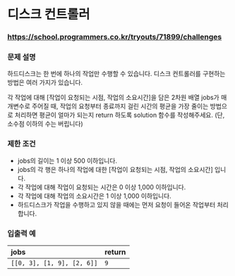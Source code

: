 # 디스크 컨트롤러

### https://school.programmers.co.kr/tryouts/71899/challenges

### 문제 설명

하드디스크는 한 번에 하나의 작업만 수행할 수 있습니다. 디스크 컨트롤러를 구현하는 방법은 여러 가지가 있습니다.

각 작업에 대해 [작업이 요청되는 시점, 작업의 소요시간]을 담은 2차원 배열 jobs가 매개변수로 주어질 때, 작업의 요청부터 종료까지 걸린 시간의 평균을 가장 줄이는 방법으로 처리하면 평균이 얼마가 되는지 return 하도록 solution 함수를 작성해주세요. (단, 소수점 이하의 수는 버립니다)

### 제한 조건

-   jobs의 길이는 1 이상 500 이하입니다.
-   jobs의 각 행은 하나의 작업에 대한 [작업이 요청되는 시점, 작업의 소요시간] 입니다.
-   각 작업에 대해 작업이 요청되는 시간은 0 이상 1,000 이하입니다.
-   각 작업에 대해 작업의 소요시간은 1 이상 1,000 이하입니다.
-   하드디스크가 작업을 수행하고 있지 않을 때에는 먼저 요청이 들어온 작업부터 처리합니다.

### 입출력 예

| jobs                       | return |
| :------------------------- | :----- |
| `[[0, 3], [1, 9], [2, 6]]` | `9`    |
